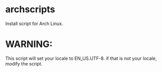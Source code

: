 # archscripts
Install script for Arch Linux.

# WARNING:
This script will set your locale to EN_US.UTF-8. if that is not your locale, modify the script.

